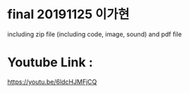 # final 20191125 이가현

including  zip file (including code, image, sound) and pdf file




# Youtube Link :
https://youtu.be/6ldcHJMFjCQ
